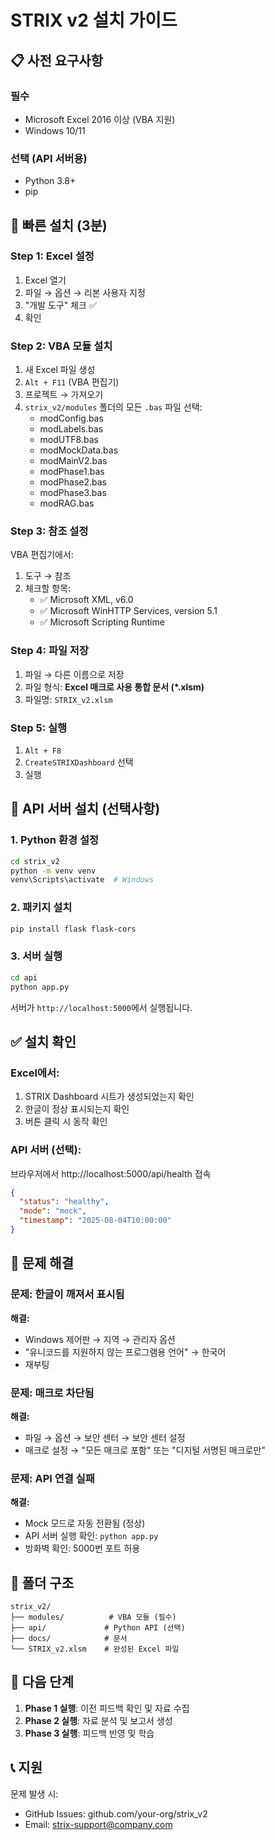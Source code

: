 # STRIX v2 설치 가이드

## 📋 사전 요구사항

### 필수
- Microsoft Excel 2016 이상 (VBA 지원)
- Windows 10/11

### 선택 (API 서버용)
- Python 3.8+
- pip

## 🚀 빠른 설치 (3분)

### Step 1: Excel 설정
1. Excel 열기
2. 파일 → 옵션 → 리본 사용자 지정
3. "개발 도구" 체크 ✅
4. 확인

### Step 2: VBA 모듈 설치
1. 새 Excel 파일 생성
2. `Alt + F11` (VBA 편집기)
3. 프로젝트 → 가져오기
4. `strix_v2/modules` 폴더의 모든 `.bas` 파일 선택:
   - modConfig.bas
   - modLabels.bas  
   - modUTF8.bas
   - modMockData.bas
   - modMainV2.bas
   - modPhase1.bas
   - modPhase2.bas
   - modPhase3.bas
   - modRAG.bas

### Step 3: 참조 설정
VBA 편집기에서:
1. 도구 → 참조
2. 체크할 항목:
   - ✅ Microsoft XML, v6.0
   - ✅ Microsoft WinHTTP Services, version 5.1
   - ✅ Microsoft Scripting Runtime

### Step 4: 파일 저장
1. 파일 → 다른 이름으로 저장
2. 파일 형식: **Excel 매크로 사용 통합 문서 (*.xlsm)**
3. 파일명: `STRIX_v2.xlsm`

### Step 5: 실행
1. `Alt + F8`
2. `CreateSTRIXDashboard` 선택
3. 실행

## 🐍 API 서버 설치 (선택사항)

### 1. Python 환경 설정
```bash
cd strix_v2
python -m venv venv
venv\Scripts\activate  # Windows
```

### 2. 패키지 설치
```bash
pip install flask flask-cors
```

### 3. 서버 실행
```bash
cd api
python app.py
```

서버가 `http://localhost:5000`에서 실행됩니다.

## ✅ 설치 확인

### Excel에서:
1. STRIX Dashboard 시트가 생성되었는지 확인
2. 한글이 정상 표시되는지 확인
3. 버튼 클릭 시 동작 확인

### API 서버 (선택):
브라우저에서 http://localhost:5000/api/health 접속
```json
{
  "status": "healthy",
  "mode": "mock",
  "timestamp": "2025-08-04T10:00:00"
}
```

## 🔧 문제 해결

### 문제: 한글이 깨져서 표시됨
**해결:**
- Windows 제어판 → 지역 → 관리자 옵션
- "유니코드를 지원하지 않는 프로그램용 언어" → 한국어
- 재부팅

### 문제: 매크로 차단됨
**해결:**
- 파일 → 옵션 → 보안 센터 → 보안 센터 설정
- 매크로 설정 → "모든 매크로 포함" 또는 "디지털 서명된 매크로만"

### 문제: API 연결 실패
**해결:**
- Mock 모드로 자동 전환됨 (정상)
- API 서버 실행 확인: `python app.py`
- 방화벽 확인: 5000번 포트 허용

## 📁 폴더 구조

```
strix_v2/
├── modules/          # VBA 모듈 (필수)
├── api/             # Python API (선택)
├── docs/            # 문서
└── STRIX_v2.xlsm    # 완성된 Excel 파일
```

## 🎯 다음 단계

1. **Phase 1 실행**: 이전 피드백 확인 및 자료 수집
2. **Phase 2 실행**: 자료 분석 및 보고서 생성
3. **Phase 3 실행**: 피드백 반영 및 학습

## 📞 지원

문제 발생 시:
- GitHub Issues: github.com/your-org/strix_v2
- Email: strix-support@company.com